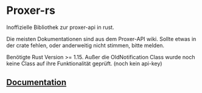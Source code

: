# Proxer-rs

Inoffizielle Bibliothek zur proxer-api in rust.

Die meisten Dokumentationen sind aus dem Proxer-API wiki.
Sollte etwas in der crate fehlen, oder anderweitig nicht stimmen, bitte melden.

Benötigte Rust Version >= 1.15.
Außer die OldNotification Class wurde noch keine Class auf ihre Funktionalität geprüft. (noch kein api-key)

## [Documentation](https://souryo.github.io/proxer-rs/proxer/index.html)
